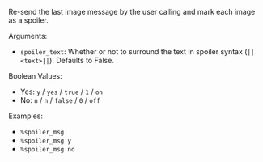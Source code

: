 Re-send the last image message by the user calling and mark each image as a spoiler.

Arguments:
* `spoiler_text`: Whether or not to surround the text in spoiler syntax (`||<text>||`). Defaults to False.

Boolean Values:
* Yes: `y` / `yes` / `true` / `1` / `on`
* No: `n` / `n` / `false` / `0` / `off`

Examples:
* `%spoiler_msg`
* `%spoiler_msg y`
* `%spoiler_msg no`
